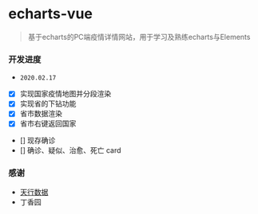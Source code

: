 # echarts-vue
> 基于echarts的PC端疫情详情网站，用于学习及熟练echarts与Elements
### 开发进度
- `2020.02.17`
- [x] 实现国家疫情地图并分段渲染
- [x] 实现省的下钻功能
- [x] 省市数据渲染
- [x] 省市右键返回国家
- [] 现存确诊
- [] 确诊、疑似、治愈、死亡 card
### 感谢
- [天行数据](https://www.tianapi.com/apiview/170)
- 丁香园
